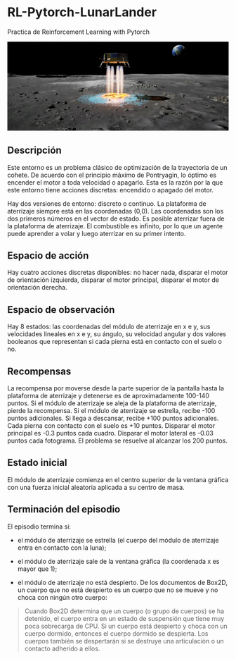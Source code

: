 # RL-Pytorch-LunarLander
Practica de Reinforcement Learning with Pytorch

![Lunar Lander](img/lunarlander.jpeg)

## Descripción
Este entorno es un problema clásico de optimización de la trayectoria de un cohete. De acuerdo con el principio máximo de Pontryagin, lo óptimo es encender el motor a toda velocidad o apagarlo. Esta es la razón por la que este entorno tiene acciones discretas: encendido o apagado del motor.

Hay dos versiones de entorno: discreto o continuo. La plataforma de aterrizaje siempre está en las coordenadas (0,0). Las coordenadas son los dos primeros números en el vector de estado. Es posible aterrizar fuera de la plataforma de aterrizaje. El combustible es infinito, por lo que un agente puede aprender a volar y luego aterrizar en su primer intento.

## Espacio de acción

Hay cuatro acciones discretas disponibles: no hacer nada, disparar el motor de orientación izquierda, disparar el motor principal, disparar el motor de orientación derecha.

## Espacio de observación

Hay 8 estados: las coordenadas del módulo de aterrizaje en x e y, sus velocidades lineales en x e y, su ángulo, su velocidad angular y dos valores booleanos que representan si cada pierna está en contacto con el suelo o no.

## Recompensas

La recompensa por moverse desde la parte superior de la pantalla hasta la plataforma de aterrizaje y detenerse es de aproximadamente 100-140 puntos. Si el módulo de aterrizaje se aleja de la plataforma de aterrizaje, pierde la recompensa. Si el módulo de aterrizaje se estrella, recibe -100 puntos adicionales. Si llega a descansar, recibe +100 puntos adicionales. Cada pierna con contacto con el suelo es +10 puntos. Disparar el motor principal es -0.3 puntos cada cuadro. Disparar el motor lateral es -0.03 puntos cada fotograma. El problema se resuelve al alcanzar los 200 puntos.

## Estado inicial

El módulo de aterrizaje comienza en el centro superior de la ventana gráfica con una fuerza inicial aleatoria aplicada a su centro de masa.

## Terminación del episodio

El episodio termina si:

- el módulo de aterrizaje se estrella (el cuerpo del módulo de aterrizaje entra en contacto con la luna);

- el módulo de aterrizaje sale de la ventana gráfica (la coordenada x es mayor que 1);

- el módulo de aterrizaje no está despierto. De los documentos de Box2D, un cuerpo que no está despierto es un cuerpo que no se mueve y no choca con ningún otro cuerpo:

>Cuando Box2D determina que un cuerpo (o grupo de cuerpos) se ha detenido, el cuerpo entra en un estado de suspensión que tiene muy poca sobrecarga de CPU. Si un cuerpo está despierto y choca con un cuerpo dormido, entonces el cuerpo dormido se despierta. Los cuerpos también se despertarán si se destruye una articulación o un contacto adherido a ellos.
